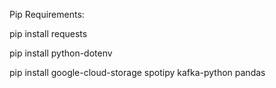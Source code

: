 Pip Requirements:

pip install requests

pip install python-dotenv

pip install google-cloud-storage spotipy kafka-python pandas




